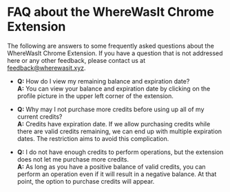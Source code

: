 # FAQ about the WhereWasIt Chrome Extension
The following are answers to some frequently asked questions about the WhereWasIt Chrome Extension. If you have a question that is not addressed here or any other feedback, please contact us at [feedback@wherewasit.xyz](mailto:feedback@wherewasit.xyz).

- **Q:** How do I view my remaining balance and expiration date?<br/>
  **A:** You can view your balance and expiration date by clicking on the profile picture in the upper left corner of the extension.

- **Q:** Why may I not purchase more credits before using up all of my current credits?<br/>
  **A:** Credits have expiration date. If we allow purchasing credits while there are valid credits remaining, we can end up with multiple expiration dates. The restriction aims to avoid this complication.

- **Q:** I do not have enough credits to perform operations, but the extension does not let me purchase more credits.<br/>
  **A:** As long as you have a positive balance of valid credits, you can perform an operation even if it will result in a negative balance. At that point, the option to purchase credits will appear.
